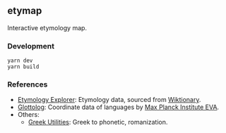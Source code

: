 ## etymap

Interactive etymology map.

### Development

```
yarn dev
yarn build
```

### References

- [Etymology Explorer](https://etymologyexplorer.com/): Etymology data, sourced from [Wiktionary](https://www.wiktionary.org/).
- [Glottolog](https://glottolog.org/): Coordinate data of languages by [Max Planck Institute EVA](https://www.eva.mpg.de/).
- Others:
  - [Greek Utilities](https://github.com/vbarzokas/greek-utils): Greek to phonetic, romanization.
